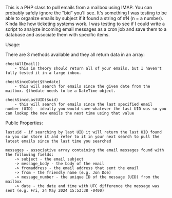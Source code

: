 This is a PHP class to pull emails from a mailbox using IMAP. You can probably safely ignore the "bid" you'll see. 
It's something I was testing to be able to organize emails by subject if it found a string of #N (n = a number). Kinda like how ticketing systems work.
I was testing to see if I could write a script to analyze incoming email messages as a cron job and save them to a database and associate them with specific items.

Usage:

There are 3 methods available and they all return data in an array:

 	checkAllEmail() 
		- this in theory should return all of your emails, but I haven't fully tested it in a large inbox.
  
	checkSinceDate($thedate) 
		- this will search for emails since the given date from the mailbox. $thedate needs to be a DateTime object.

	checkSinceLastUID($uid)
		- this will search for emails since the last specified email number (UID) - ideally you would save whatever the last UID was so you can lookup the new emails the next time using that value


Public Properties:
  
	lastuid - if searching by last UID it will return the last UID found so you can store it and refer to it in your next search to pull the latest emails since the last time you searched
 
	messages - associative array containing the email messages found with the following fields:
		-> subject - the email subject
		-> message_body - the body of the email
		-> fromaddress - the email address that sent the email
		-> from - the friendly name (e.g. Jon Doe)
		-> message_number - the unique ID of the message (UID) from the mailbox
		-> date - the date and time with UTC difference the message was sent (e.g. Fri, 24 May 2024 15:53:38 -0400)
